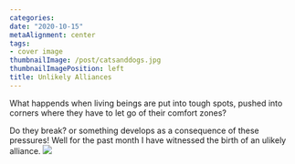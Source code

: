 ```yaml
---
categories:
date: "2020-10-15"
metaAlignment: center
tags:
- cover image
thumbnailImage: /post/catsanddogs.jpg
thumbnailImagePosition: left
title: Unlikely Alliances
---
```



What happends when living beings are put into tough spots, pushed into corners where they have to let go of their comfort zones?

Do they break? or something develops as a consequence of these pressures! Well for the past month I have witnessed the birth of an ulikely alliance.
![](/post/catsanddogs.jpg)


